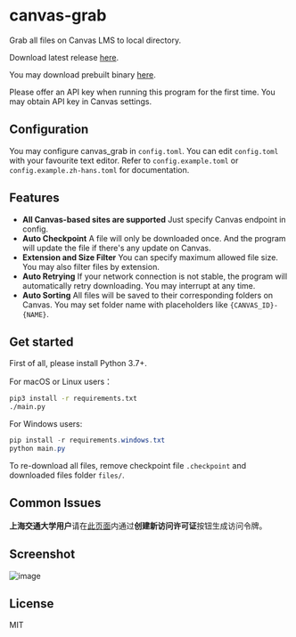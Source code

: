 # canvas-grab

Grab all files on Canvas LMS to local directory.

Download latest release
[here](https://github.com/skyzh/canvas_grab/archive/master.zip).

You may download prebuilt binary [here](https://github.com/skyzh/canvas_grab/releases).

Please offer an API key when running this program for the first time.
You may obtain API key in Canvas settings. 

## Configuration

You may configure canvas_grab in `config.toml`.
You can edit `config.toml` with your favourite text editor.
Refer to `config.example.toml` or `config.example.zh-hans.toml`
for documentation.

## Features

- **All Canvas-based sites are supported** Just specify Canvas endpoint in config.
- **Auto Checkpoint** A file will only be downloaded once. And the program will update the file if there's any update on Canvas.
- **Extension and Size Filter** You can specify maximum allowed file size. You may also filter files by extension.
- **Auto Retrying** If your network connection is not stable, the program will automatically retry downloading. You may interrupt at any time.
- **Auto Sorting** All files will be saved to their corresponding folders on Canvas. You may set folder name with placeholders like `{CANVAS_ID}-{NAME}`.

## Get started

First of all, please install Python 3.7+.

For macOS or Linux users：

```bash
pip3 install -r requirements.txt
./main.py
```

For Windows users:
```powershell
pip install -r requirements.windows.txt
python main.py
```

To re-download all files, remove checkpoint file `.checkpoint` and downloaded files folder `files/`.

## Common Issues

**上海交通大学用户**请在[此页面](https://oc.sjtu.edu.cn/profile/settings)内通过**创建新访问许可证**按钮生成访问令牌。

## Screenshot

![image](https://user-images.githubusercontent.com/4198311/76405828-b71b1780-63c3-11ea-9c9e-59d0fcaf1de1.png)

## License

MIT
